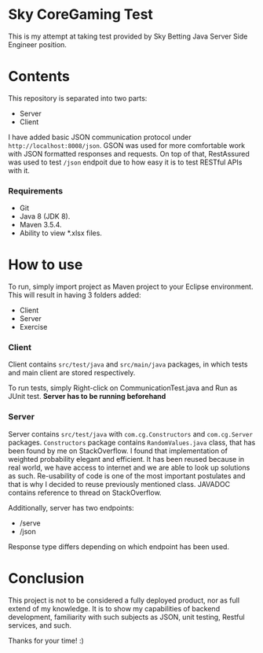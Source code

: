 # Sky CoreGaming Test

This is my attempt at taking test provided by Sky Betting Java Server Side Engineer position.


# Contents

This repository is separated into two parts:

 - Server
 - Client

I have added basic JSON communication protocol under `http://localhost:8008/json`. 
GSON was used for more comfortable work with JSON formatted responses and requests. On top of that, RestAssured was used to test `/json` endpoit due to how easy it is to test RESTful APIs with it.

### Requirements

-   Git
-   Java 8 (JDK 8).
-   Maven 3.5.4.
-   Ability to view *.xlsx files.

# How to use

To run, simply import project as Maven project to your Eclipse environment. This will result in having 3 folders added:

 - Client
 - Server
 - Exercise

### Client
Client contains `src/test/java` and `src/main/java` packages, in which tests and main client are stored respectively.

To run tests, simply Right-click on CommunicationTest.java and Run as JUnit test. **Server has to be running beforehand**

### Server
Server contains `src/test/java` with `com.cg.Constructors` and `com.cg.Server` packages. `Constructors` package contains `RandomValues.java` class, that has been found by me on StackOverflow. I found that implementation of weighted probability elegant and efficient. It has been reused because in real world, we have access to internet and we are able to look up solutions as such. Re-usability of code is one of the most important postulates and that is why I decided to reuse previously mentioned class. JAVADOC contains reference to thread on StackOverflow.

Additionally, server has two endpoints:

 - /serve
 - /json

Response type differs depending on which endpoint has been used.

# Conclusion
This project is not to be considered a fully deployed product, nor as full extend of my knowledge. It is to show my capabilities of backend development, familiarity with such subjects as JSON, unit testing, Restful services, and such. 

Thanks for your time! :)